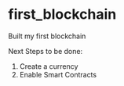 # first_blockchain
Built my first blockchain

Next Steps to be done:
1. Create a currency
2. Enable Smart Contracts
